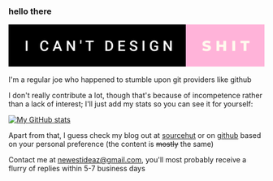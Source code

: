 ### hello there

[![forthebadge](/i-cant-design-shit.png)](https://forthebadge.com)

I'm a regular joe who happened to stumble upon git providers like github

I don't really contribute a lot, though that's because of incompetence rather than a lack of interest; I'll just add my stats so you can see it for yourself:

[![My GitHub stats](https://github-readme-stats.vercel.app/api?username=not-a-web-developer)](https://github.com/anuraghazra/github-readme-stats)

Apart from that, I guess check my blog out at [sourcehut](https://not-a-web-developer.srht.site) or on [github](https://not-a-web-developer.github.io) based on your personal preference (the content is ~~mostly~~ the same)
 
Contact me at newestideaz@gmail.com, you'll most probably receive a flurry of replies within 5-7 business days


<!--
**Not-a-web-Developer/Not-a-web-developer** is a ✨ _special_ ✨ repository because its `README.md` (this file) appears on your GitHub profile.

Here are some ideas to get you started:

- 🔭 I’m currently working on ...
- 🌱 I’m currently learning ...
- 👯 I’m looking to collaborate on ...
- 🤔 I’m looking for help with ...
- 💬 Ask me about ...
- 📫 How to reach me: ...
- 😄 Pronouns: ...
- ⚡ Fun fact: ...
-->
